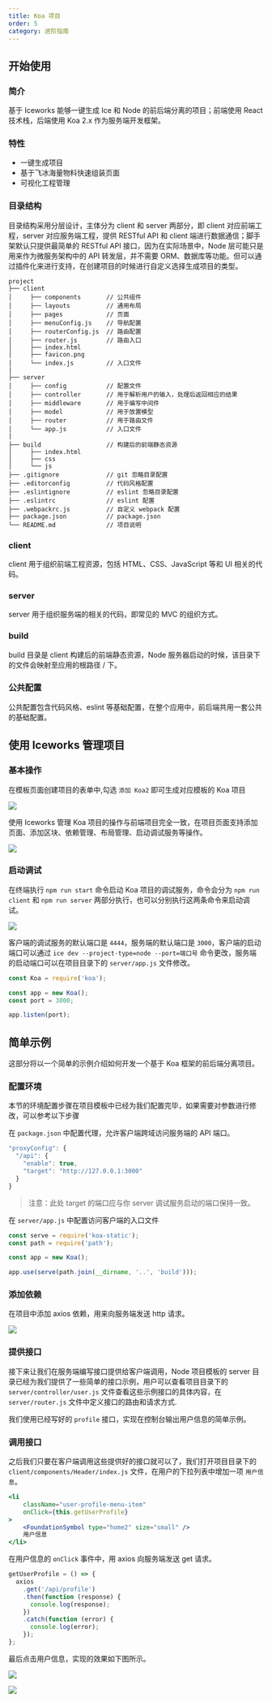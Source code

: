 ```yaml
---
title: Koa 项目
order: 5
category: 进阶指南
---
```


## 开始使用

### 简介

基于 Iceworks 能够一键生成 Ice 和 Node 的前后端分离的项目；前端使用 React 技术栈，后端使用 Koa 2.x 作为服务端开发框架。

### 特性

- 一键生成项目
- 基于飞冰海量物料快速组装页面
- 可视化工程管理

### 目录结构

目录结构采用分层设计，主体分为 client 和 server 两部分，即 client 对应前端工程，server 对应服务端工程，提供 RESTful API 和 client 端进行数据通信；脚手架默认只提供最简单的 RESTful API 接口，因为在实际场景中，Node 层可能只是用来作为微服务架构中的 API 转发层，并不需要 ORM、数据库等功能。但可以通过插件化来进行支持，在创建项目的时候进行自定义选择生成项目的类型。

```makedown
project
├── client
│     ├── components       // 公共组件
│     ├── layouts          // 通用布局
│     ├── pages            // 页面
│     ├── menuConfig.js    // 导航配置
│     ├── routerConfig.js  // 路由配置
│     ├── router.js        // 路由入口
│     ├── index.html
│     ├── favicon.png
│     └── index.js         // 入口文件
|
├── server
│     ├── config           // 配置文件
│     ├── controller       // 用于解析用户的输入，处理后返回相应的结果
│     ├── middleware       // 用于编写中间件
│     ├── model            // 用于放置模型
│     ├── router           // 用于路由文件
│     └── app.js           // 入口文件
|
├── build                  // 构建后的前端静态资源
│     ├── index.html
│     ├── css
│     └── js
├── .gitignore             // git 忽略目录配置
├── .editorconfig          // 代码风格配置
├── .eslintignore          // eslint 忽略目录配置
├── .eslintrc              // eslint 配置
├── .webpackrc.js          // 自定义 webpack 配置
├── package.json           // package.json
└── README.md              // 项目说明
```

### client
client 用于组织前端工程资源，包括 HTML、CSS、JavaScript 等和 UI 相关的代码。

### server
 server 用于组织服务端的相关的代码，即常见的 MVC 的组织方式。

### build
build 目录是 client 构建后的前端静态资源，Node 服务器启动的时候，该目录下的文件会映射至应用的根路径 / 下。

### 公共配置
公共配置包含代码风格、eslint 等基础配置，在整个应用中，前后端共用一套公共的基础配置。

## 使用 Iceworks 管理项目

### 基本操作

在模板页面创建项目的表单中,勾选 `添加 Koa2` 即可生成对应模板的 Koa 项目

![](https://img.alicdn.com/tfs/TB1CY2NjNjaK1RjSZFAXXbdLFXa-982-712.png "")

使用 Iceworks 管理 Koa 项目的操作与前端项目完全一致，在项目页面支持添加页面、添加区块、依赖管理、布局管理、启动调试服务等操作。

![](https://img.alicdn.com/tfs/TB1XMYDjNTpK1RjSZFMXXbG_VXa-982-712.png "")

### 启动调试

在终端执行 `npm run start` 命令启动 Koa 项目的调试服务，命令会分为 `npm run client` 和 `npm run server` 两部分执行，也可以分别执行这两条命令来启动调试。

![](https://img.alicdn.com/tfs/TB1br6NjNjaK1RjSZFAXXbdLFXa-982-712.png "")

客户端的调试服务的默认端口是 `4444`，服务端的默认端口是 `3000`，客户端的启动端口可以通过 `ice dev --project-type=node --port=端口号` 命令更改，服务端的启动端口可以在项目目录下的 `server/app.js` 文件修改。

```jsx
const Koa = require('koa');

const app = new Koa();
const port = 3000;

app.listen(port);
```

## 简单示例

这部分将以一个简单的示例介绍如何开发一个基于 Koa 框架的前后端分离项目。

### 配置环境

本节的环境配置步骤在项目模板中已经为我们配置完毕，如果需要对参数进行修改，可以参考以下步骤

在 `package.json` 中配置代理，允许客户端跨域访问服务端的 API 端口。

```jsx
"proxyConfig": {
  "/api": {
    "enable": true,
    "target": "http://127.0.0.1:3000"
  }
}
```

> 注意：此处 target 的端口应与你 server 调试服务启动的端口保持一致。

在 `server/app.js` 中配置访问客户端的入口文件

```jsx
const serve = require('koa-static');
const path = require('path');

const app = new Koa();

app.use(serve(path.join(__dirname, '..', 'build')));
```

### 添加依赖

在项目中添加 axios 依赖，用来向服务端发送 http 请求。

![](https://img.alicdn.com/tfs/TB1jovwjHvpK1RjSZPiXXbmwXXa-982-712.png "")

### 提供接口

接下来让我们在服务端编写接口提供给客户端调用，Node 项目模板的 server 目录已经为我们提供了一些简单的接口示例，用户可以查看项目目录下的 `server/controller/user.js` 文件查看这些示例接口的具体内容，在 `server/router.js` 文件中定义接口的路由和请求方式.

我们使用已经写好的 `profile` 接口，实现在控制台输出用户信息的简单示例。

### 调用接口

之后我们只要在客户端调用这些提供好的接口就可以了，我们打开项目目录下的 `client/components/Header/index.js` 文件，在用户的下拉列表中增加一项 `用户信息`。

```jsx
<li
	className="user-profile-menu-item"
	onClick={this.getUserProfile}
>
	<FoundationSymbol type="home2" size="small" />
	用户信息
</li>
```

在用户信息的 `onClick` 事件中，用 axios 向服务端发送 get 请求。

```jsx
getUserProfile = () => {
  axios
    .get('/api/profile')
    .then(function (response) {
      console.log(response);
    })
    .catch(function (error) {
      console.log(error);
    });
};
```

最后点击用户信息，实现的效果如下图所示。

![](https://img.alicdn.com/tfs/TB1g8zQiwHqK1RjSZFkXXX.WFXa-209-244.png "")

![](https://img.alicdn.com/tfs/TB1fvrQipzqK1RjSZFoXXbfcXXa-1506-143.png "")
